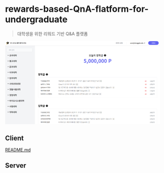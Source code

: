 # rewards-based-QnA-flatform-for-undergraduate

> 대학생을 위한 리워드 기반 Q&amp;A 플랫폼

<img src="./server/images/home.png">

## Client

[README.md](/client/README.md)

## Server
